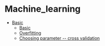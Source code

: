 # Machine_learning

- [Basic](basic/)
  * [Basic](basic/basic.md)
  * [Overfitting](basic/overfitting.md)
  * [Choosing parameter -- cross validation](basic/crossValidation.md)
